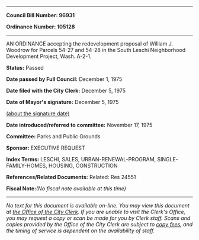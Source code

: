 

********

**Council Bill Number: 96931**
   
**Ordinance Number: 105128**
********

 AN ORDINANCE accepting the redevelopment proposal of William J. Woodrow for Parcels 54-27 and 54-28 in the South Leschi Neighborhood Development Project, Wash. A-2-1.

**Status:** Passed
   
**Date passed by Full Council:** December 1, 1975
   
**Date filed with the City Clerk:** December 5, 1975
   
**Date of Mayor's signature:** December 5, 1975
   
[(about the signature date)](/~public/approvaldate.htm)
   
   
   
**Date introduced/referred to committee:** November 17, 1975
   
**Committee:** Parks and Public Grounds
   
**Sponsor:** EXECUTIVE REQUEST
   
   
**Index Terms:** LESCHI, SALES, URBAN-RENEWAL-PROGRAM, SINGLE-FAMILY-HOMES, HOUSING, CONSTRUCTION

**References/Related Documents:** Related: Res 24551

**Fiscal Note:**_(No fiscal note available at this time)_
********

_No text for this document is available on-line. You may view this document at [the Office of the City Clerk](http://www.seattle.gov/leg/clerk/contactUs.htm). If you are unable to visit the Clerk's Office, you may request a copy or scan be made for you by Clerk staff. Scans and copies provided by the Office of the City Clerk are subject to [copy fees](http://clerk.seattle.gov/~public/clerkfees.htm), and the timing of service is dependent on the availability of staff._

